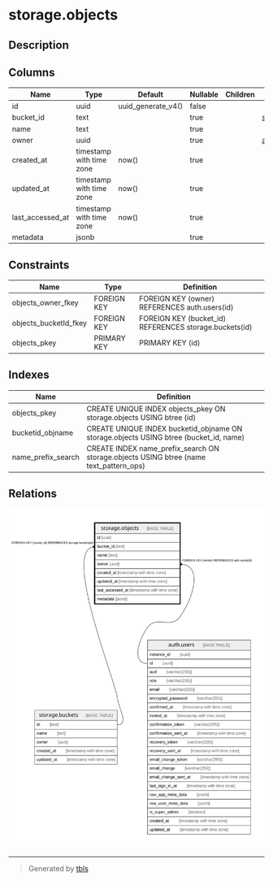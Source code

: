 # storage.objects

## Description

## Columns

| Name | Type | Default | Nullable | Children | Parents | Comment |
| ---- | ---- | ------- | -------- | -------- | ------- | ------- |
| id | uuid | uuid_generate_v4() | false |  |  |  |
| bucket_id | text |  | true |  | [storage.buckets](storage.buckets.md) |  |
| name | text |  | true |  |  |  |
| owner | uuid |  | true |  | [auth.users](auth.users.md) |  |
| created_at | timestamp with time zone | now() | true |  |  |  |
| updated_at | timestamp with time zone | now() | true |  |  |  |
| last_accessed_at | timestamp with time zone | now() | true |  |  |  |
| metadata | jsonb |  | true |  |  |  |

## Constraints

| Name | Type | Definition |
| ---- | ---- | ---------- |
| objects_owner_fkey | FOREIGN KEY | FOREIGN KEY (owner) REFERENCES auth.users(id) |
| objects_bucketId_fkey | FOREIGN KEY | FOREIGN KEY (bucket_id) REFERENCES storage.buckets(id) |
| objects_pkey | PRIMARY KEY | PRIMARY KEY (id) |

## Indexes

| Name | Definition |
| ---- | ---------- |
| objects_pkey | CREATE UNIQUE INDEX objects_pkey ON storage.objects USING btree (id) |
| bucketid_objname | CREATE UNIQUE INDEX bucketid_objname ON storage.objects USING btree (bucket_id, name) |
| name_prefix_search | CREATE INDEX name_prefix_search ON storage.objects USING btree (name text_pattern_ops) |

## Relations

![er](storage.objects.svg)

---

> Generated by [tbls](https://github.com/k1LoW/tbls)
